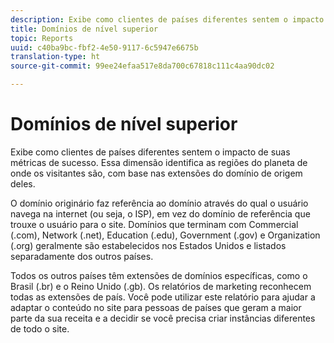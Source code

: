 ```yaml
---
description: Exibe como clientes de países diferentes sentem o impacto de suas métricas de sucesso. Essa dimensão identifica as regiões do planeta de onde os visitantes são, com base nas extensões do domínio de origem deles.
title: Domínios de nível superior
topic: Reports
uuid: c40ba9bc-fbf2-4e50-9117-6c5947e6675b
translation-type: ht
source-git-commit: 99ee24efaa517e8da700c67818c111c4aa90dc02

---
```



# Domínios de nível superior

Exibe como clientes de países diferentes sentem o impacto de suas métricas de sucesso. Essa dimensão identifica as regiões do planeta de onde os visitantes são, com base nas extensões do domínio de origem deles.

O domínio originário faz referência ao domínio através do qual o usuário navega na internet (ou seja, o ISP), em vez do domínio de referência que trouxe o usuário para o site. Domínios que terminam com Commercial (.com), Network (.net), Education (.edu), Government (.gov) e Organization (.org) geralmente são estabelecidos nos Estados Unidos e listados separadamente dos outros países.

Todos os outros países têm extensões de domínios específicas, como o Brasil (.br) e o Reino Unido (.gb). Os relatórios de marketing reconhecem todas as extensões de país. Você pode utilizar este relatório para ajudar a adaptar o conteúdo no site para pessoas de países que geram a maior parte da sua receita e a decidir se você precisa criar instâncias diferentes de todo o site.
